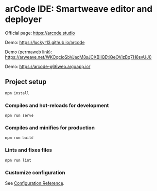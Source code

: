 # arCode IDE: Smartweave editor and deployer

Official page: https://arcode.studio

Demo: https://luckyr13.github.io/arcode

Demo (permaweb link): https://arweave.net/WKOqcioSbVJacM8sJCXBIIQEtiQeOVlzBq7H8svUJ0

Demo: https://arcode-g66weo.argoapp.io/

## Project setup
```
npm install
```

### Compiles and hot-reloads for development
```
npm run serve
```

### Compiles and minifies for production
```
npm run build
```

### Lints and fixes files
```
npm run lint
```

### Customize configuration
See [Configuration Reference](https://cli.vuejs.org/config/).
